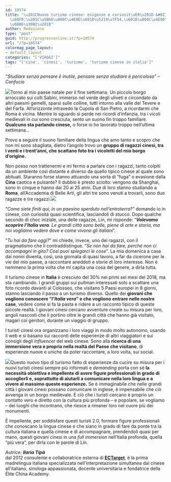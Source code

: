```yaml
---
id: 10574
title: "\u201CNuovo turismo cinese: esigenze e curiosit\xE0\u201D &#8211; \u5B54\u5B50\
  \u66F0:\u201C\u5B66\u800C\u4E0D\u601D\u5219\u7F54,\u601D\u800C\u4E0D\u5B66\u5219\
  \u6B86\u3002\u201D"
author: Redazione
type: "post"
guid: http://progressonline.it/?p=10574
url: "/?p=10574"
colormag_page_layout:
- default_layout
categories: "['VIAGGI']"
tags: "['cina', 'cinesi', 'turismo', 'turismo cinese in italia']"
---
```


*“Studiare senza pensare è inutile, pensare senza studiare è pericoloso” – Confucio*

![](https://progressonline.it/wp-content/uploads/2019/02/borghi_Italia-300x141.jpg)Torno al mio paese natale per il fine settimana. Un piccolo borgo arroccato sui colli Sabini, immerso nel verde degli uliveti e circondato da altri paesini gemelli, sparsi sulle colline, tutti intorno alla valle del Tevere e del Farfa. All’orizzonte intravedo la Cupola di San Pietro, a ricordarmi che Roma è vicina. Mentre lo sguardo si perde nei ricordi d’infanzia, tra i vicoli medievali in cui sono cresciuta, sento un suono fin troppo familiare. **Qualcuno sta parlando cinese,** o forse io ho lavorato troppo nell’ultima settimana…

Provo a seguire il suono familiare della lingua che amo tanto e scopro che non mi sono sbagliata, dietro l’angolo trovo un **gruppo di ragazzi cinesi, tra i venti e i trent’anni, che scattano foto tra i vicoletti del mio borgo d’origine.**

Non posso non trattenermi e mi fermo a parlare con i ragazzi, tanto colpiti da un ambiente così distante e diverso da quello tipico cinese al quale sono abituati. Staranno forse stanno attuando una sorta di “fuga” o evasione dalla **Cina** caotica e pulsante? Il dubbio è presto sciolto: vengono da Shanghai, sono in cinque e hanno dai 20 ai 25 anni. Due di loro stanno studiando a **Roma**, all’Accademia di Belle Arti, gli altri tre sono venuti a trovarli, sono due ragazze e tre ragazzi.![](https://progressonline.it/wp-content/uploads/2019/02/turisti-cinesi-in-italia-ristorante-hotel-negozio-300x200.jpg)

“*Come siete finiti qui, in un paesino sperduto nell’entroterra*?” domando io in cinese, con curiosità quasi scientifica, lasciandoli di stucco. Dopo qualche secondo di choc iniziale, una delle ragazze, Lin, mi risponde: “***Volevamo scoprire l’Italia vera**. Le grandi città sono belle, piene di arte e storia, ma noi vogliamo vedere dove e come vivono gli italiani*”.

“*Tu hai da fare oggi?*” mi chiede, invece, uno dei ragazzi, con il pragmatismo che li contraddistingue. “*Se non hai da fare, perché non ci accompagni in giro? Così puoi spiegarci le cose*”. La mia domenica a casa dai nonni diventa, così, una giornata di quasi lavoro, a far da cicerone per le vie del mio paese, a raccontare aneddoti e storie di loro interesse. Non è nemmeno la prima volta che mi capita una cosa del genere, a dirla tutta.

Il turismo cinese in **Italia** è cresciuto del 30% nei primi sei mesi del 2018, ma sta cambiando. I grandi gruppi sui pullman interessati solo a scattare una foto ricordo davanti al Colosseo, che visitano 5 Paesi europei in 8 giorni, stanno lasciando il passo a un turismo diverso. Quello dei **giovani che vogliono conoscere “*l’Italia vera*” e che vogliono entrare nelle nostre case**, vedere come si fa la pasta e ridere a un racconto tipico di queste piccole realtà. I giovani cinesi cercano avventure create su misura per loro, angoli nascosti che li portino oltre le grandi città che hanno già visitato, magari coi genitori, durante un viaggio di gruppo.

I turisti cinesi ora organizzano i loro viaggi in modo molto autonomo, usando il web e si basano sui racconti delle esperienze di altri viaggiatori e sui consigli degli *influencer* del web cinese. Sono alla **ricerca di una immersione vera e propria nella realtà del Paese che visitano**, di esperienze nuove e uniche da poter raccontare, a loro volta, sui social.

![](https://progressonline.it/wp-content/uploads/2019/02/download.jpg)Questo nuovo tipo di turismo fatto di esperienze da cucire su misura per i nuovi turisti cinesi sempre più informati e *demanding* porta con sé **la necessità obiettiva e impellente di avere figure professionali in grado di accoglierli e, soprattutto di aiutarli a comunicare nella loro lingua e a vivere al massimo queste esperienze.** Se è immaginabile che nelle grandi città i giovani cinesi possano comunicare in inglese, è impensabile che ciò avvenga in un borgo medievale. E ciò che i turisti cercano è proprio un contatto vero e diretto con la cultura più profonda – e popolare, se vogliamo – dei luoghi che incontrano, che riesce a rimaner loro nel cuore più dei monumenti.

È impellente, per soddisfare questi turisti 2.0, formare figure professionali che conoscano la lingua cinese e che siano in grado di fare da ponte tra la cultura italiana e quella cinese e di accompagnare, prendendoli quasi per mano, questi giovani cinesi in una *full immersion* nell’Italia profonda, quella “più vera”, per dirla con le parole di Lin.

*Autrice:* ***Ilaria Tipà***  
dal 2012 consulente e collaboratrice esterna di [**ECTarget**](https://www.ectarget.com/it/), è la prima madrelingua italiana specializzata nell’interpretazione simultanea dal cinese all’italiano, sinologa appassionata, docente universitaria e fondatrice della Élite China Academy.